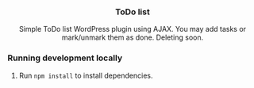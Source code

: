 <h3 align="center">ToDo list</h3>

<p align="center">Simple ToDo list WordPress plugin using AJAX. You may add tasks or mark/unmark them as done. Deleting soon.</p>


### Running development locally
1. Run `npm install` to install dependencies.
